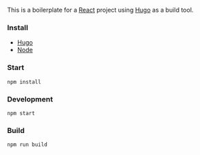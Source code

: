 This is a boilerplate for a [React](https://reactjs.org) project using [Hugo](http://gohugo.io/) as a build tool.

### Install

-   [Hugo](http://gohugo.io/)
-   [Node](https://nodejs.org/)

### Start

```
npm install
```

### Development

```
npm start
```

### Build

```
npm run build
```
